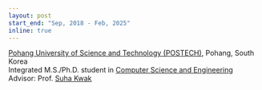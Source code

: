 ```yaml
---
layout: post
start_end: "Sep, 2018 - Feb, 2025"
inline: true
---
```


[Pohang University of Science and Technology (POSTECH)](https://postech.ac.kr/eng/), Pohang, South Korea \
Integrated M.S./Ph.D. student in [Computer Science and Engineering](https://cse.postech.ac.kr/)  \
Advisor: Prof. [Suha Kwak](https://suhakwak.github.io/)